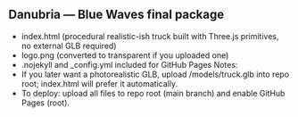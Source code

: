 
Danubria — Blue Waves final package
----------------------------------
- index.html (procedural realistic-ish truck built with Three.js primitives, no external GLB required)
- logo.png (converted to transparent if you uploaded one)
- .nojekyll and _config.yml included for GitHub Pages
Notes:
- If you later want a photorealistic GLB, upload /models/truck.glb into repo root; index.html will prefer it automatically.
- To deploy: upload all files to repo root (main branch) and enable GitHub Pages (root).

